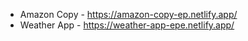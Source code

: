 - Amazon Copy - https://amazon-copy-ep.netlify.app/
- Weather App - https://weather-app-epe.netlify.app/

